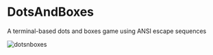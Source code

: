 # DotsAndBoxes
A terminal-based dots and boxes game using ANSI escape sequences

![dotsnboxes](https://user-images.githubusercontent.com/72180759/148470463-d22198ae-dcb3-4a25-bde4-e133f0815785.gif)
